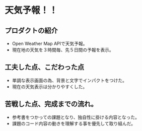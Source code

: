 # 天気予報！！

## プロダクトの紹介
- Open Weather Map APIで天気予報。
- 現在地の天気を３時間毎、先５日間の予報を表示。

## 工夫した点、こだわった点
- 単調な表示画面の為、背景と文字でインパクトをつけた。
- 現在の天気表示は分かりやすくした。

## 苦戦した点、完成までの流れ。
- 参考書をつかっての課題となり、独自性に掛ける内容となった。
- 課題のコード内容の動きを理解する事を優先して取り組んだ。
 

  
